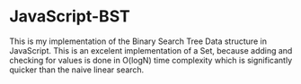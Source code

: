 # JavaScript-BST

This is my implementation of the Binary Search Tree Data structure in JavaScript. This is an excelent 
implementation of a Set, because adding and checking for values is done in O(logN) time complexity
which is significantly quicker than the naive linear search.
